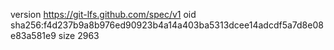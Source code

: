 version https://git-lfs.github.com/spec/v1
oid sha256:f4d237b9a8b976ed90923b4a14a403ba5313dcee14adcdf5a7d8e08e83a581e9
size 2963
